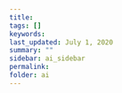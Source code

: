 ```yaml
---
title:
tags: []
keywords:
last_updated: July 1, 2020
summary: ""
sidebar: ai_sidebar
permalink:
folder: ai
---
```

